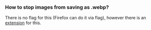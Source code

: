 ### How to stop images from saving as .webp?

There is no flag for this (Firefox can do it via flag), however there is an [extension](https://chrome.google.com/webstore/detail/save-image-as-type/ibcmpbjdpbkbdgejlchkllfiagebgbjp?hl=en) for this.

